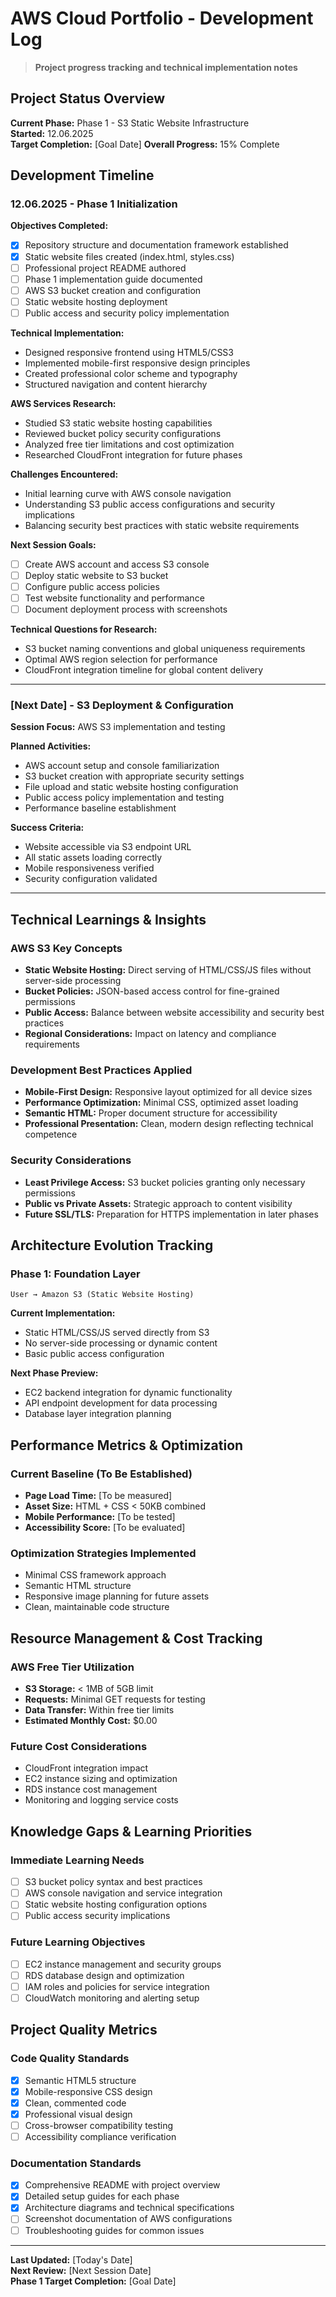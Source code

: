 # AWS Cloud Portfolio - Development Log

> **Project progress tracking and technical implementation notes**

## Project Status Overview

**Current Phase:** Phase 1 - S3 Static Website Infrastructure  
**Started:** 12.06.2025  
**Target Completion:** [Goal Date] 
**Overall Progress:** 15% Complete  

## Development Timeline

### 12.06.2025 - Phase 1 Initialization

**Objectives Completed:**
- [x] Repository structure and documentation framework established
- [x] Static website files created (index.html, styles.css)
- [ ] Professional project README authored
- [ ] Phase 1 implementation guide documented
- [ ] AWS S3 bucket creation and configuration
- [ ] Static website hosting deployment
- [ ] Public access and security policy implementation

**Technical Implementation:**
- Designed responsive frontend using HTML5/CSS3
- Implemented mobile-first responsive design principles
- Created professional color scheme and typography
- Structured navigation and content hierarchy

**AWS Services Research:**
- Studied S3 static website hosting capabilities
- Reviewed bucket policy security configurations
- Analyzed free tier limitations and cost optimization
- Researched CloudFront integration for future phases

**Challenges Encountered:**
- Initial learning curve with AWS console navigation
- Understanding S3 public access configurations and security implications
- Balancing security best practices with static website requirements

**Next Session Goals:**
- [ ] Create AWS account and access S3 console
- [ ] Deploy static website to S3 bucket
- [ ] Configure public access policies
- [ ] Test website functionality and performance
- [ ] Document deployment process with screenshots

**Technical Questions for Research:**
- S3 bucket naming conventions and global uniqueness requirements
- Optimal AWS region selection for performance
- CloudFront integration timeline for global content delivery

---

### [Next Date] - S3 Deployment & Configuration

**Session Focus:** AWS S3 implementation and testing

**Planned Activities:**
- AWS account setup and console familiarization
- S3 bucket creation with appropriate security settings
- File upload and static website hosting configuration
- Public access policy implementation and testing
- Performance baseline establishment

**Success Criteria:**
- Website accessible via S3 endpoint URL
- All static assets loading correctly
- Mobile responsiveness verified
- Security configuration validated

---

## Technical Learnings & Insights

### AWS S3 Key Concepts
- **Static Website Hosting:** Direct serving of HTML/CSS/JS files without server-side processing
- **Bucket Policies:** JSON-based access control for fine-grained permissions
- **Public Access:** Balance between website accessibility and security best practices
- **Regional Considerations:** Impact on latency and compliance requirements

### Development Best Practices Applied
- **Mobile-First Design:** Responsive layout optimized for all device sizes
- **Performance Optimization:** Minimal CSS, optimized asset loading
- **Semantic HTML:** Proper document structure for accessibility
- **Professional Presentation:** Clean, modern design reflecting technical competence

### Security Considerations
- **Least Privilege Access:** S3 bucket policies granting only necessary permissions
- **Public vs Private Assets:** Strategic approach to content visibility
- **Future SSL/TLS:** Preparation for HTTPS implementation in later phases

## Architecture Evolution Tracking

### Phase 1: Foundation Layer
```
User → Amazon S3 (Static Website Hosting)
```

**Current Implementation:**
- Static HTML/CSS/JS served directly from S3
- No server-side processing or dynamic content
- Basic public access configuration

**Next Phase Preview:**
- EC2 backend integration for dynamic functionality
- API endpoint development for data processing
- Database layer integration planning

## Performance Metrics & Optimization

### Current Baseline (To Be Established)
- **Page Load Time:** [To be measured]
- **Asset Size:** HTML + CSS < 50KB combined
- **Mobile Performance:** [To be tested]
- **Accessibility Score:** [To be evaluated]

### Optimization Strategies Implemented
- Minimal CSS framework approach
- Semantic HTML structure
- Responsive image planning for future assets
- Clean, maintainable code structure

## Resource Management & Cost Tracking

### AWS Free Tier Utilization
- **S3 Storage:** < 1MB of 5GB limit
- **Requests:** Minimal GET requests for testing
- **Data Transfer:** Within free tier limits
- **Estimated Monthly Cost:** $0.00

### Future Cost Considerations
- CloudFront integration impact
- EC2 instance sizing and optimization
- RDS instance cost management
- Monitoring and logging service costs

## Knowledge Gaps & Learning Priorities

### Immediate Learning Needs
- [ ] S3 bucket policy syntax and best practices
- [ ] AWS console navigation and service integration
- [ ] Static website hosting configuration options
- [ ] Public access security implications

### Future Learning Objectives
- [ ] EC2 instance management and security groups
- [ ] RDS database design and optimization
- [ ] IAM roles and policies for service integration
- [ ] CloudWatch monitoring and alerting setup

## Project Quality Metrics

### Code Quality Standards
- [x] Semantic HTML5 structure
- [x] Mobile-responsive CSS design
- [x] Clean, commented code
- [x] Professional visual design
- [ ] Cross-browser compatibility testing
- [ ] Accessibility compliance verification

### Documentation Standards
- [x] Comprehensive README with project overview
- [x] Detailed setup guides for each phase
- [x] Architecture diagrams and technical specifications
- [ ] Screenshot documentation of AWS configurations
- [ ] Troubleshooting guides for common issues

---

**Last Updated:** [Today's Date]  
**Next Review:** [Next Session Date]  
**Phase 1 Target Completion:** [Goal Date]
